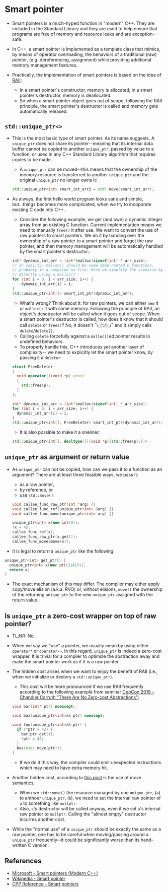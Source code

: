 # Smart pointer

- Smart pointers is a much-hyped function in "modern" C++. They are included
  in the Standard Library and they are used to help ensure that programs are
  free of memory and resource leaks and are exception-safe.

- In C++, a smart pointer is implemented as a template class that mimics, by
  means of operator overloading, the behaviors of a traditional (raw) pointer,
  (e.g. dereferencing, assignment) while providing additional memory management
  features.

- Practically, the implementation of smart pointers is based on the idea of
  [RAII](../01_raii-and-the-rule-of-five):
  - In a smart pointer's constructor, memory is allocated; in a smart
    pointer's destructor, memory is deallocated.
  - So when a smart pointer object goes out of scope, following the RAII
    principle, the smart pointer's destructor is called and memory gets
    automatically released.

## `std::unique_ptr<>`

- This is the most basic type of smart pointer. As its name suggests, A
  `unique_ptr` does not share its pointer--meaning that its internal data buffer
  cannot be copied to another `unique_ptr`, passed by value to a function, or
  used in any C++ Standard Library algorithm that requires copies to be made.

  - A `unique_ptr` can be moved--this means that the ownership of
    the memory resource is transferred to another `unique_ptr` and the
    original `unique_ptr` no longer owns it:

  ```C++
  std::unique_ptr<int> smart_int_arr2 = std::move(smart_int_arr);
  ```

- As always, the first hello world program looks sane and simple, but...things
  becomes more complicated, when we try to incoporate existing C code into C++.

  - Consider the following example, we get (and own) a dynamic integer
    array from an existing C function. Current implementation means we need to
    manually `free()` it after use. We want to convert the use of raw pointers
    to smart pointers. We do it by handing over the ownership of a raw pointer
    to a smart pointer and forget the raw pointer, and then memory management
    will be automatically handled by the smart pointer's destructor.:

  ```C++
  int* dynamic_int_arr = (int*)malloc(sizeof(int) * arr_size);
  // In reality, malloc() should be some deep-rooted C functions,
  // probably in a compiled so file. Here we simplify the scenario by
  // directly using a malloc()
  for (int i = 0; i < arr_size; i++) {
      dynamic_int_arr[i] = i;
  }
  std::unique_ptr<int[]> smart_int_ptr(dynamic_int_arr);
  ```

  - What's wrong? Think about it: for raw pointers, we can either `new` it
    or `malloc()` it with some memory. Following the principle of RAII, an
    object's desctructor will be called when it goes out of scope. When a
    smart pointer's destructor is called, how does it know that it should
    call `delete` or `free()`? No, it doesn't ¯\\\_(ツ)\_\/¯ and it simply
    calls `delete`/`delete[]`.
  - Calling `delete` forcefully against a `malloc()`ed pointer results in
    undefined behaviors.
  - To properly handle this, C++ introduces yet another layer of complexity--
    we need to explicitly let the smart pointer know, by passing it a `deleter`:

  ```C++
  struct FreeDeleter
  {
    void operator()(void *p) const
    {
      std::free(p);
    }
  };

  int* dynamic_int_arr = (int*)malloc(sizeof(int) * arr_size);
  for (int i = 0; i < arr_size; i++) {
    dynamic_int_arr[i] = i;
  }
  std::unique_ptr<int[], FreeDeleter> smart_int_ptr(dynamic_int_arr);
  ```

  - It is also possible to make it a oneliner:

  ```C++
  std::unique_ptr<int[], decltype([](void *p){std::free(p);})>
  ```

## `unique_ptr` as argument or return value

- As `unique_ptr` can not be copied, how can we pass it to a function as an
  argument? There are at least three feasible ways, we pass it:

  - as a raw pointer,
  - by reference, or
  - use `std::move()`:

  ```C++
  void callee_func_raw_ptr(int *arg) {}
  void callee_func_ref(unique_ptr<int> &arg) {}
  void callee_func_move(unique_ptr<int> arg) {}

  unique_ptr<int> x(new int(0));
  *x = 45;
  callee_func_ref(x);
  callee_func_raw_ptr(x.get());
  callee_func_move(move(x));
  ```

- It is legal to return a `unique_ptr` like the following:

```C++
unique_ptr<int> get_ptr() {
  unique_ptr<int> x(new int(31415));
  return x;
}
```

- The exact mechanism of this may differ. The compiler may either apply copy/move
  elision (a.k.a. RVO) or, without elisions, `move()` the ownership of the returning
  `unique_ptr` to the new `unique_ptr` assigned with the return value.

## Is `unique_ptr` a zero-cost wrapper on top of raw pointer?

- TL;NR: No.

- When we say we "use" a pointer, we usually mean by using either `operator*`
  or `operator->`. In this regard, `unique_ptr` is indeed a zero-cost wrapper.
  It is trivial for a compiler to optimize the abstraction away and make
  the smart pointer work as if it is a raw pointer.

- The hidden cost arises when we want to enjoy the benefit of RAII (i.e., when
  we initialize or destory a `std::unique_ptr`).

  - This cost will be more pronounced if we use RAII frequently according to
    the following example from seminar
    [CppCon 2019 - Chandler Carruth "There Are No Zero-cost Abstractions"](https://www.youtube.com/watch?v=rHIkrotSwcc):

  ```C++
  void bar(int* ptr) noexcept;

  void baz(unique_ptr<int>&& ptr) noexcept;

  void foo(unique_ptr<int>&& ptr) {
    if (*ptr > 42) {
      bar(ptr.get());
      *ptr = 42;
    }
    baz(std::move(ptr));
  }
  ```

  - If we do it this way, the compiler could emit unexpected instructions
    which may need to have extra memory hit.

- Another hidden cost, according to
  [this post](https://www.thecodedmessage.com/posts/cpp-move/)
  is the use of move semantics.

  - When we `std::move()` the resource managed by one `unique_ptr`, (`a`) to
    anthoer `unique_ptr`, (`b`), we need to set the internal raw pointer of
    `a` to something like `nullptr`.
  - Also, `a`'s destructor will be called anyway, even if we set `a`'s
    internal raw pointer to `nullptr`. Calling the "almost empty" destructor
    incurres another cost.

- While the "normal use" of a `unique_ptr` should be exactly the same as a raw
  pointer, one has to be careful when moving/passing around a `unique_ptr`
  frequently--it could be significantly worse than its hand-written C version.

## References

- [Microsoft - Smart pointers (Modern C++)](https://learn.microsoft.com/en-us/cpp/cpp/smart-pointers-modern-cpp?view=msvc-170)
- [Wikipedia - Smart pointer](https://en.wikipedia.org/wiki/Smart_pointer)
- [CPP Reference - Smart pointers](https://en.cppreference.com/book/intro/smart_pointers)
